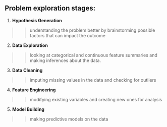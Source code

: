 ## Problem exploration stages:
  1. **Hypothesis Generation**
  >> understanding the problem better by brainstorming possible factors that can impact the outcome
  2. **Data Exploration**
  >> looking at categorical and continuous feature summaries and making inferences about the data.
  3. **Data Cleaning**
  >> imputing missing values in the data and checking for outliers
  4. **Feature Engineering**
  >> modifying existing variables and creating new ones for analysis
  5. **Model Building**
  >> making predictive models on the data
  
